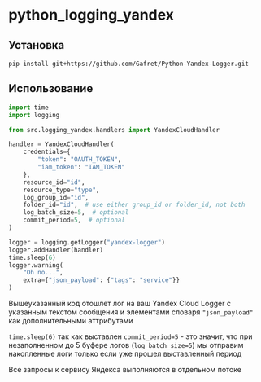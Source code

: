 # python_logging_yandex
## Установка
```shell
pip install git+https://github.com/Gafret/Python-Yandex-Logger.git
```
## Использование

```python
import time
import logging

from src.logging_yandex.handlers import YandexCloudHandler

handler = YandexCloudHandler(
    credentials={
        "token": "OAUTH_TOKEN",
        "iam_token": "IAM_TOKEN"
    },
    resource_id="id",
    resource_type="type",
    log_group_id="id",
    folder_id="id",  # use either group_id or folder_id, not both
    log_batch_size=5,  # optional
    commit_period=5,  # optional 
)

logger = logging.getLogger("yandex-logger")
logger.addHandler(handler)
time.sleep(6)
logger.warning(
    "Oh no...",
    extra={"json_payload": {"tags": "service"}}
)
```

Вышеуказанный код отошлет лог на ваш Yandex Cloud Logger с указанным текстом сообщения и элементами словаря `"json_payload"`
как дополнительными аттрибутами

`time.sleep(6)` так как выставлен `commit_period=5` - это значит, что при незаполненном до 5 буфере 
логов (`log_batch_size=5`) мы отправим накопленные логи только если уже прошел выставленный период  

Все запросы к сервису Яндекса выполняются в отдельном потоке

